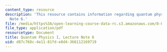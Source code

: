 ```yaml
---
content_type: resource
description: 'This resource contains information regarding quantum physics: Lecture
  Note 6.'
file: /media/https%3A/open-learning-course-data-rc.s3.amazonaws.com/8-04-quantum-physics-i-spring-2016/d87c768c4e1181fde8d4366112169719_MIT8_04S16_LecNotes6.pdf
file_type: application/pdf
resourcetype: Document
title: Quantum Physics I, Lecture Note 6
uid: d87c768c-4e11-81fd-e8d4-366112169719
---
```

